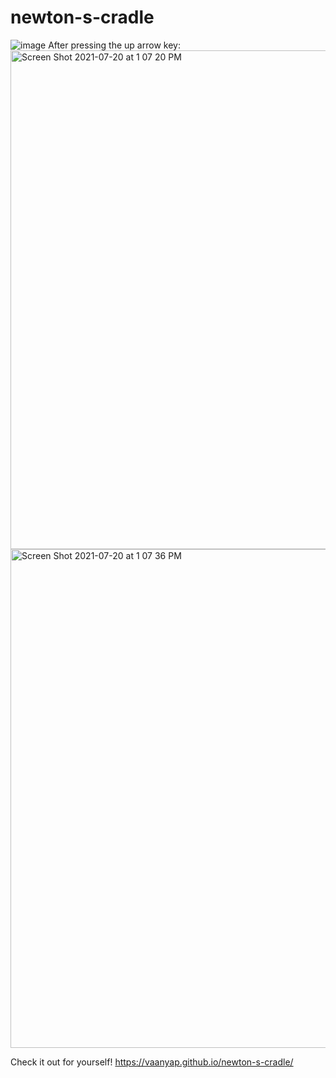 # newton-s-cradle
![image](https://user-images.githubusercontent.com/71617367/126365979-eda7649c-01d3-4abb-a5cf-17bf77d6c554.png)
After pressing the up arrow key:
<img width="798" alt="Screen Shot 2021-07-20 at 1 07 20 PM" src="https://user-images.githubusercontent.com/71617367/126366160-2bf2e34b-bb11-4347-83a5-bad95a22bde4.png">
<img width="798" alt="Screen Shot 2021-07-20 at 1 07 36 PM" src="https://user-images.githubusercontent.com/71617367/126366194-b6dbc288-ddd6-4087-8e61-83c6333ae938.png">

Check it out for yourself!
https://vaanyap.github.io/newton-s-cradle/
